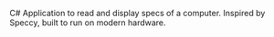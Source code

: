 
C# Application to read and display specs of a computer.
Inspired by Speccy, built to run on modern hardware.
